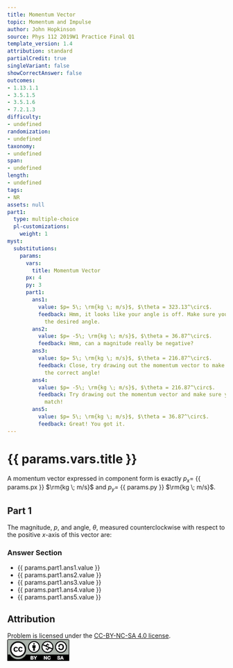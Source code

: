 ```yaml
---
title: Momentum Vector
topic: Momentum and Impulse
author: John Hopkinson
source: Phys 112 2019W1 Practice Final Q1
template_version: 1.4
attribution: standard
partialCredit: true
singleVariant: false
showCorrectAnswer: false
outcomes:
- 1.13.1.1
- 3.5.1.5
- 3.5.1.6
- 7.2.1.3
difficulty:
- undefined
randomization:
- undefined
taxonomy:
- undefined
span:
- undefined
length:
- undefined
tags:
- NR
assets: null
part1:
  type: multiple-choice
  pl-customizations:
    weight: 1
myst:
  substitutions:
    params:
      vars:
        title: Momentum Vector
      px: 4
      py: 3
      part1:
        ans1:
          value: $p= 5\; \rm{kg \; m/s}$, $\theta = 323.13^\circ$.
          feedback: Hmm, it looks like your angle is off. Make sure you're calculating
            the desired angle.
        ans2:
          value: $p= -5\; \rm{kg \; m/s}$, $\theta = 36.87^\circ$.
          feedback: Hmm, can a magnitude really be negative?
        ans3:
          value: $p= 5\; \rm{kg \; m/s}$, $\theta = 216.87^\circ$.
          feedback: Close, try drawing out the momentum vector to make sure you have
            the correct angle!
        ans4:
          value: $p= -5\; \rm{kg \; m/s}$, $\theta = 216.87^\circ$.
          feedback: Try drawing out the momentum vector and make sure your answers
            match!
        ans5:
          value: $p= 5\; \rm{kg \; m/s}$, $\theta = 36.87^\circ$.
          feedback: Great! You got it.
---
```

# {{ params.vars.title }}
A momentum vector expressed in component form is exactly $p_x =$ {{ params.px }} $\rm{kg \; m/s}$ and $p_y =$ {{ params.py }} $\rm{kg \; m/s}$.

## Part 1

The magnitude, $p$, and angle, $\theta$, measured counterclockwise with respect to the positive $x$-axis of this vector are:

### Answer Section

- {{ params.part1.ans1.value }}
- {{ params.part1.ans2.value }}
- {{ params.part1.ans3.value }}
- {{ params.part1.ans4.value }}
- {{ params.part1.ans5.value }}

## Attribution

Problem is licensed under the [CC-BY-NC-SA 4.0 license](https://creativecommons.org/licenses/by-nc-sa/4.0/).<br> ![The Creative Commons 4.0 license requiring attribution-BY, non-commercial-NC, and share-alike-SA license.](https://raw.githubusercontent.com/firasm/bits/master/by-nc-sa.png)